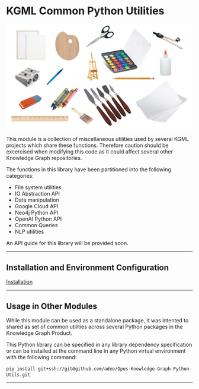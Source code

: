 # KGML Common Python Utilities

![Python Utilities](doc/utility-tools.jpg)

This module is a collection of miscellaneous utilities used by several KGML projects which share these functions. Therefore caution should be excercised when modifying this code as it could affect several other Knowledge Graph repositories.  

The functions in this library have been partitioned into the following categories:  

- File system utilities
- IO Abstraction API
- Data manipulation
- Google Cloud API
- Neo4j Python API
- OpenAI Python API
- Common Queries
- NLP utilities

An API guide for this library will be provided soon.  

----

## Installation and Environment Configuration

[Installation](doc/installation.md)

----

## Usage in Other Modules

While this module can be used as a standalone package, it was intented to shared as set of common utilities across several Python packages in the Knowledge Graph Product.  

This Python library can be specified in any library dependency specification or can be installed at the command line in any Python virtual environment with the following command:  
  
    pip install git+ssh://git@github.com/adeo/Opus-Knowledge-Graph-Python-Utils.git 
  
  
----

